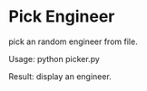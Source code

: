 Pick Engineer
=============

pick an random engineer from file.

Usage: python picker.py

Result: display an engineer.


